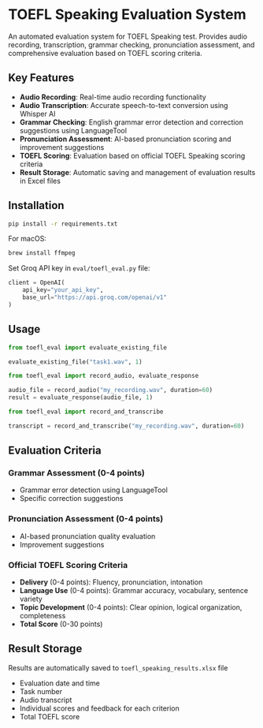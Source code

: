 # TOEFL Speaking Evaluation System

An automated evaluation system for TOEFL Speaking test. Provides audio recording, transcription, grammar checking, pronunciation assessment, and comprehensive evaluation based on TOEFL scoring criteria.

## Key Features

- **Audio Recording**: Real-time audio recording functionality
- **Audio Transcription**: Accurate speech-to-text conversion using Whisper AI
- **Grammar Checking**: English grammar error detection and correction suggestions using LanguageTool
- **Pronunciation Assessment**: AI-based pronunciation scoring and improvement suggestions
- **TOEFL Scoring**: Evaluation based on official TOEFL Speaking scoring criteria
- **Result Storage**: Automatic saving and management of evaluation results in Excel files

## Installation

```bash
pip install -r requirements.txt
```

For macOS:
```bash
brew install ffmpeg
```

Set Groq API key in `eval/toefl_eval.py` file:

```python
client = OpenAI(
    api_key="your_api_key",
    base_url="https://api.groq.com/openai/v1"
)
```

## Usage

```python
from toefl_eval import evaluate_existing_file

evaluate_existing_file("task1.wav", 1)
```

```python
from toefl_eval import record_audio, evaluate_response

audio_file = record_audio("my_recording.wav", duration=60)
result = evaluate_response(audio_file, 1)
```

```python
from toefl_eval import record_and_transcribe

transcript = record_and_transcribe("my_recording.wav", duration=60)
```

## Evaluation Criteria

### Grammar Assessment (0-4 points)
- Grammar error detection using LanguageTool
- Specific correction suggestions

### Pronunciation Assessment (0-4 points)
- AI-based pronunciation quality evaluation
- Improvement suggestions

### Official TOEFL Scoring Criteria
- **Delivery** (0-4 points): Fluency, pronunciation, intonation
- **Language Use** (0-4 points): Grammar accuracy, vocabulary, sentence variety
- **Topic Development** (0-4 points): Clear opinion, logical organization, completeness
- **Total Score** (0-30 points)

## Result Storage

Results are automatically saved to `toefl_speaking_results.xlsx` file 
- Evaluation date and time
- Task number
- Audio transcript
- Individual scores and feedback for each criterion
- Total TOEFL score

